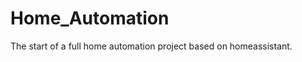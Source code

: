 # Home_Automation
The start of a full home automation project based on homeassistant.


<!-- ![alt text](https://i.imgur.com/a/aWjfCZN.jpg) -->
